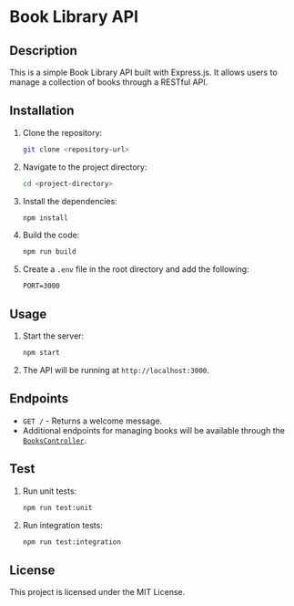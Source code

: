 # Book Library API

## Description

This is a simple Book Library API built with Express.js. It allows users to manage a collection of books through a RESTful API.

## Installation

1. Clone the repository:
   ```sh
   git clone <repository-url>
   ```
2. Navigate to the project directory:
   ```sh
   cd <project-directory>
   ```
3. Install the dependencies:
   ```sh
   npm install
   ```
4. Build the code:
   ```sh
   npm run build
   ```
5. Create a `.env` file in the root directory and add the following:
   ```
   PORT=3000
   ```

## Usage

1. Start the server:
   ```sh
   npm start
   ```
2. The API will be running at `http://localhost:3000`.

## Endpoints

- `GET /` - Returns a welcome message.
- Additional endpoints for managing books will be available through the [`BooksController`](command:_github.copilot.openSymbolFromReferences?%5B%22%22%2C%5B%7B%22uri%22%3A%7B%22scheme%22%3A%22file%22%2C%22authority%22%3A%22%22%2C%22path%22%3A%22%2FUsers%2Fmihaela%2Fcode%2Flibrary-BE%2Fsrc%2Findex.ts%22%2C%22query%22%3A%22%22%2C%22fragment%22%3A%22%22%7D%2C%22pos%22%3A%7B%22line%22%3A2%2C%22character%22%3A9%7D%7D%5D%2C%2221bd5de7-90a6-4aa3-b897-89ee31899a17%22%5D "Go to definition").


## Test

1. Run unit tests:
   ```sh
   npm run test:unit
   ```
2. Run integration tests:
   ```sh
   npm run test:integration
   ```

## License

This project is licensed under the MIT License.
